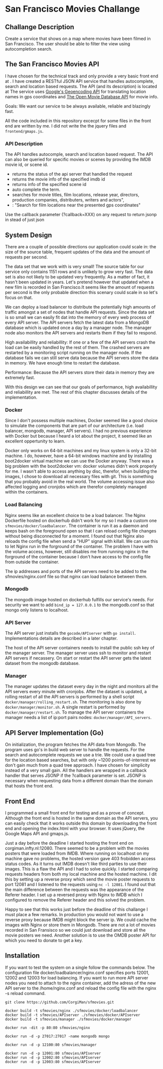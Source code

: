 # San Francisco Movies Challange

## Challange Description
Create a service that shows on a map where movies have been filmed in San Francisco. The user should be able to filter the view using autocompletion search.

## The San Francisco Movies API
I have chosen for the technical track and only provide a very basic front end at [](http://corgiman.infty.nl:12080). I have created a RESTful JSON API service that handles autocomplete, search and location based requests. The API (and its description) is located at [](http://corgiman.infty.nl/) The service uses [Google's Geoencoding API](https://developers.google.com/maps/documentation/geocoding/) for translating location names in gps coordinates and [The Open Movie Database API](http://www.omdbapi.com/) for movie info.

Goals: We want our service to be always available, reliable and blazingly fast. 

All the code included in this repository excecpt for some files in the front end are written by me. I did not write the the jquery files and `frontend/gmaps.js`.

### API Description
The API handles autocomple, search and location based request. The API can also be queried for specific movies or scenes by providing the IMDB movie id, or scene id.

- [](corgiman.infty.nl/status) returns the status of the api server that handled the request
- [](corgiman.infty.nl/movies/imdb_id/tt0028216) returns the movie info of the specified imdb id
- [](corgiman.infty.nl/scenes/scene_id/XXX) returns info of the specified scene id
- [](corgiman.infty.nl/complete?term=franc) auto complete the term.
- [](corgiman.infty.nl/search?term=francisco) searches for movie titles, film locations, release year, directors, production companies, distributers, writers and actors",
- [](http://corgiman.infty.nl/near?lat=37.76&lng=-122.39): "Search for film locations near the presented gps coordinates"

Use the callback parameter (?callback=XXX) on any request to return jsonp in stead of just json

## System Design
There are a couple of possible directions our application could scale in: the size of the source table, frequent updates of the data and the amount of requests per second. 

The data set that we work with is very small! The source table for our service only contains 1151 rows and is unlikely to grow very fast. The data set is also not likely to be updated very frequently. As a matter of fact, it hasn't been updated in years. Let's pretend however that updated when a new film is recorded in San Francisco.It seems like the amount of requests per second is the only probable direction this scenary could scale in so let's focus on that. 

We can deploy a load balancer to distribute the potentially high amounts of traffic amongst a set of nodes that handle API requests. Since the data set is so small we can easily fit dat into the memory of every web process of every API server. The API servers fetch the latest data from a MongoDB database which is updated once a day by a manager node. The manager node also monitors the API servers and restarts them if they fail to respond.

High availabillity and reliabillity: If one or a few of the API servers crash the load can be easily handled by the rest of them. The crashed servers are restarted by a monitoring script running on the manager node. If the database fails we can still serve data because the API servers store the data in memory. We have enough time to restart the database. 

Performance: Because the API servers store their data in memory they are extremely fast. 

With this design we can see that our goals of performance, high availabillity and reliabillity are met. The rest of this chapter discusses details of the implementation.

### Docker
Since I don't possess multiple machines, Docker seemed like a good choice to simulate the components that are part of our architecture (i.e. load balancer, mongodb, manager, API servers). I had no previous experience with Docker but because I heard a lot about the project, it seemed like an excellent oppertunity to learn. 

Docker only works on 64-bit machines and my linux system is only a 32-bit machine. I do, however, have a 64-bit windows machine and by installing boot2docker virtual machine we can use the Docker anyway. There was a big problem with the boot2docker vm: docker volumes didn't work properly for me. I wasn't able to access anything by disc, therefor, when building the images, I chose to download all necessary files with git. This is something that you probably avoid in the real world. The volume accessing issue also affected logging and cronjobs which are therefor completely managed within the containers.

### Load Balancing
Nginx seems like an excellent choice to be a load balancer. The Nginx Dockerfile hosted on dockerhub didn't work for my so I made a custom one `sfmovies/docker/loadbalancer`. The container is run it as a daemon and keeps bash on the foreground open so that I can reload config file changes without being disconnected for a moment. I found out that Nginx also reloads the config file when send a "HUP" signal with killall. We can use this to let Nginx run in the forground of the container. The problem I have with the volume access, however, still disables me from running nginx in the forground of the container because I don't have access to the config file from outside the container.

The ip addresses and ports of the API servers need to be added to the sfmovies/nginx.conf file so that nginx can load balance between them.

### Mongodb
The mongodb image hosted on dockerhub fulfills our service's needs. For security we want to add `bind_ip = 127.0.0.1` to the mongodb.conf so that mongo only listens to localhost.
 
### API Server
The API server just installs the `gocode/APIserver` with `go install`. Implementations details are described in a later chapter.

The host of the API server containers needs to install the public ssh key of the manager server. The manager server uses ssh to monitor and restart API servers if necassery. On start or restart the API server gets the latest dataset from the mongodb database.

### Manager
The manager updates the dataset every day in the night and monitors all the API servers every minute with cronjobs. After the dataset is updated, a rolling restart of all the API servers is performed by a shell script `docker/manager/rolling_restart.sh`. The monitoring is also done by `docker/manager/monitor.sh`. A single restart is performed by `docker/manager/restart.sh`. To manage the API server containers the manager needs a list of ip:port pairs nodes: `docker/manager/API_servers`.

## API Server Implementation (Go)
On initialization, the program fetches the API data from Mongodb. The program uses go's in build web server to handle the requests. For the search and autocomplete requests we use a trie. We could use a quad tree for the location based searches, but with only ~1200 points-of-interrest we don't gain much from a quad tree approach. I have chosen for simplicity instead of a very small gain. All the handlers are wrapped in a callback handler that serves JSONP if the ?callback parameter is set. JSONP is necessary when requesting data from a different domain than the domain that hosts the front end.


## Front End
I programmed a small front end for testing and as a prove of concept. Although the front end is hosted in the same domain as the API servers, you can easily check that it works outside this domain by downloading the front end and opening the index.html with your browser. It uses jQuery, the Google Maps API and gmaps.js.

Just a day before the deadline I started hosting the front end on corgiman.infty.nl:12080. There seemed to be a problem with the movies posters that were loaded from IMDB. Where running on localhost on my machine gave no problems, the hosted version gave 403 frobidden access status codes. As it turns out IMDB doesn't like third parties to use their images. This is a flaw the API and I had to solve quickly. I started comparing requests headers from both my local machine and the hosted machine. I dit this by setting up a reverse proxy which send the movie poster requests to port 12081 and I listened to the requests using `nc -l 12081`. I found out that the main difference between the requests was the appearance of the Referer header. I set up a reversed proxy with Nginx to IMDB which I configured to remove the Referer header and this solved the problem.

Happy to see that this works just before the deadline of this challange I must place a few remarks. In production you would not want to use a reverse proxy because IMDB might block the server ip. We could cache the images with Nginx or store them in Mongodb. There are not a lot of movies recorded in San Fransisco so we could just download and store all the movie posters we need. Another solution is to use the OMDB poster API for which you need to donate to get a key.


## Installation
If you want to test the system on a single follow the commands below. The configuration file docker/loadbalancer/nginx.conf specifies ports 12001, 12002 and 12003 for load balancing. If you want to run more API server nodes you need to attach to the nginx container, add the adress of the new API server to the /home/nginx.conf and reload the config file with the nginx -s reload command.

    git clone https://github.com/CorgiMan/sfmovies.git
    
    docker build -t sfmovies/nginx ./sfmovies/docker/loadbalancer
    docker build -t sfmovies/APIserver ./sfmovies/docker/APIserver
    docker build -t sfmovies/manager ./sfmovies/docker/manager
    
    docker run -dit -p 80:80 sfmovies/nginx

    docker run -d -p 27017:27017 -name mongodb mongo

    docker run -d -p 12100:80 sfmovies/manager

    docker run -d -p 12001:80 sfmovies/APIserver
    docker run -d -p 12002:80 sfmovies/APIserver
    docker run -d -p 12003:80 sfmovies/APIserver




